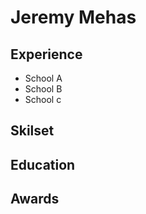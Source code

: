 # Jeremy Mehas

## Experience
* School A
* School B
* School c

## Skilset

## Education

## Awards
